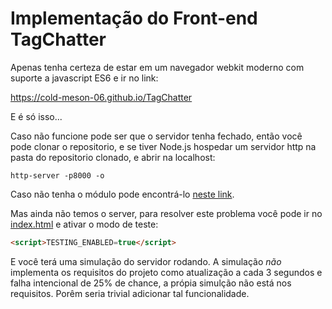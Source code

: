 # Implementação do Front-end TagChatter

Apenas tenha certeza de estar em um navegador webkit moderno com suporte a javascript ES6 e ir no link:

https://cold-meson-06.github.io/TagChatter

E é só isso...

Caso não funcione pode ser que o servidor tenha fechado, então você pode clonar o repositorio, e se tiver Node.js hospedar um servidor http na pasta do repositorio clonado, e abrir na localhost:

```
http-server -p8000 -o
```

Caso não tenha o módulo pode encontrá-lo [neste link](https://www.npmjs.com/package/http-server). 

Mas ainda não temos o server, para resolver este problema você pode ir no [index.html](https://github.com/Cold-Meson-06/TagChatter-fontend/blob/master/index.html#L85) e ativar o modo de teste:

```html
<script>TESTING_ENABLED=true</script>
```

E você terá uma simulação do servidor rodando. 
A simulação *não* implementa os requisitos do projeto como atualização a cada 3 segundos e falha intencional de 25% de chance, a própia simulção não está nos requisitos. Porêm seria trivial adicionar tal funcionalidade.

